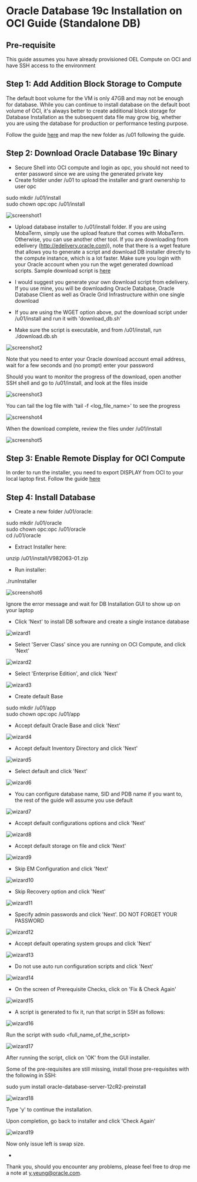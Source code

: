 # Oracle Database 19c Installation on OCI Guide (Standalone DB)

## Pre-requisite

This guide assumes you have already provisioned OEL Compute on OCI and have SSH access to the environment

## Step 1: Add Addition Block Storage to Compute

The default boot volume for the VM is only 47GB and may not be enough for database. While you can continue to install database on the default boot volume of OCI, it's always better to create additional block storage for Database Installation as the subsequent data file may grow big, whether you are using the database for production or performance testing purpose.  

Follow the guide [here](add_block_storage_to_oci.md) and map the new folder as /u01 following the guide.



## Step 2: Download Oracle Database 19c Binary

- Secure Shell into OCI compute and login as opc, you should not need to enter password since we are using the generated private key
- Create folder under /u01 to upload the installer and grant ownership to user opc  

sudo mkdir /u01/install  
sudo chown opc:opc /u01/install  

![screenshot1](images/db_install/db1.jpg)

- Upload database installer to /u01/install folder. If you are using MobaTerm, simply use the upload feature that comes with MobaTerm. Otherwise, you can use another other tool. If you are downloading from edelivery (http://edelivery.oracle.com)), note that there is a wget feature that allows you to generate a script and download DB installer directly to the compute instance, which is a lot faster. Make sure you login with your Oracle account when you run the wget generated download scripts. Sample download script is [here](images/db_install/download_db.sh)

- I would suggest you generate your own download script from edelivery. If you use mine, you will be downloading Oracle Database, Oracle Database Client as well as Oracle Grid Infrastructure within one single download

- If you are using the WGET option above, put the download script under /u01/install and run it with 'download_db.sh'
- Make sure the script is executable, and from /u01/install, run ./download.db.sh

![screenshot2](images/db_install/db2.jpg)  

Note that you need to enter your Oracle download account email address, wait for a few seconds and (no prompt) enter your password  

Should you want to monitor the progress of the download, open another SSH shell and go to /u01/install, and look at the files inside  

![screenshot3](images/db_install/db3.jpg)  

You can tail the log file with 'tail -f <log_file_name>' to see the progress  

![screenshot4](images/db_install/db4.jpg)  

When the download complete, review the files under /u01/install  

![screenshot5](images/db_install/db5.jpg)  

## Step 3: Enable Remote Display for OCI Compute

In order to run the installer, you need to export DISPLAY from OCI to your local laptop first. Follow the guide [here](enable_display_in_oci.md)  


## Step 4: Install Database

- Create a new folder /u01/oracle:  

sudo mkdir /u01/oracle  
sudo chown opc:opc /u01/oracle  
cd /u01/oracle  

- Extract Installer here:  

unzip /u01/install/V982063-01.zip

- Run installer:  

./runInstaller  

![screenshot6](images/db_install/db6.jpg)  

Ignore the error message and wait for DB Installation GUI to show up on your laptop  

- Click 'Next' to install DB software and create a single instance database

![wizard1](images/db_install/wizard1.jpg)  

- Select 'Server Class' since you are running on OCI Compute, and click 'Next'

![wizard2](images/db_install/wizard2.jpg)  

- Select 'Enterprise Edition', and click 'Next'

![wizard3](images/db_install/wizard3.jpg)  

- Create default Base  

sudo mkdir /u01/app  
sudo chown opc:opc /u01/app  

- Accept default Oracle Base and click 'Next'

![wizard4](images/db_install/wizard4.jpg)  

- Accept default Inventory Directory and click 'Next'

![wizard5](images/db_install/wizard5.jpg)  

- Select default and click 'Next'

![wizard6](images/db_install/wizard6.jpg)  

- You can configure database name, SID and PDB name if you want to, the rest of the guide will assume you use default

![wizard7](images/db_install/wizard7.jpg)  

- Accept default configurations options and click 'Next'

![wizard8](images/db_install/wizard8.jpg)  

- Accept default storage on file and click 'Next'

![wizard9](images/db_install/wizard9.jpg)  

- Skip EM Configuration and click 'Next'

![wizard10](images/db_install/wizard10.jpg)  

- Skip Recovery option and click 'Next'

![wizard11](images/db_install/wizard11.jpg)  

- Specify admin passwords and click 'Next'. DO NOT FORGET YOUR PASSWORD  

![wizard12](images/db_install/wizard12.jpg)  

- Accept default operating system groups and click 'Next'

![wizard13](images/db_install/wizard13.jpg)  

- Do not use auto run configuration scripts and click 'Next'

![wizard14](images/db_install/wizard14.jpg)  

- On the screen of Prerequisite Checks, click on 'Fix & Check Again'

![wizard15](images/db_install/wizard15.jpg)  

- A script is generated to fix it, run that script in SSH as follows:

![wizard16](images/db_install/wizard16.jpg)  

Run the script with sudo <full_name_of_the_script>  

![wizard17](images/db_install/wizard17.jpg)  

After running the script, click on 'OK' from the GUI installer.  

Some of the pre-requisites are still missing, install those pre-requisites with the following in SSH:  

sudo yum install oracle-database-server-12cR2-preinstall  

![wizard18](images/db_install/wizard18.jpg)  

Type 'y' to continue the installation.  

Upon completion, go back to installer and click 'Check Again'  

![wizard19](images/db_install/wizard19.jpg)  

Now only issue left is swap size.







- 

Thank you, should you encounter any problems, please feel free to drop me a note at y.yeung@oracle.com.
